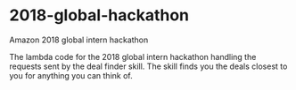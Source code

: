 # 2018-global-hackathon
Amazon 2018 global intern hackathon

The lambda code for the 2018 global intern hackathon handling the requests sent by the deal finder skill.
The skill finds you the deals closest to you for anything you can think of. 
